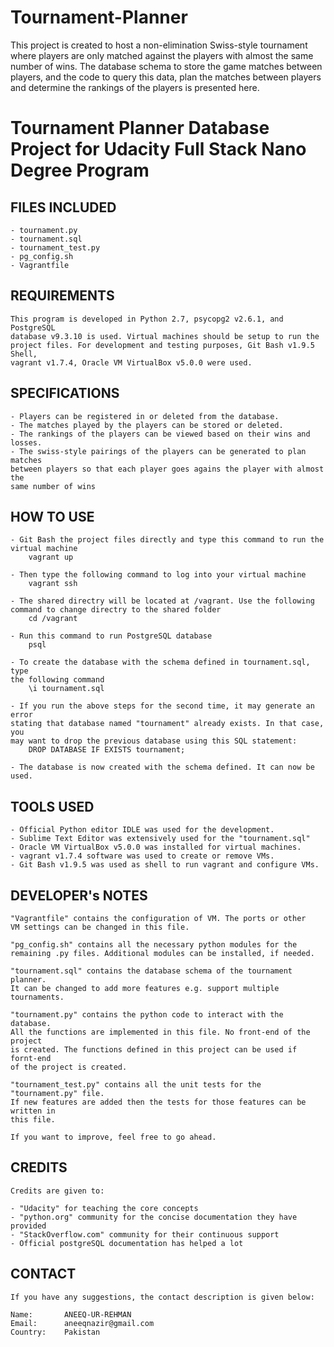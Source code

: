 # Tournament-Planner
This project is created to host a non-elimination Swiss-style tournament 
where players are only matched against the players with almost the same
number of wins. The database schema to store the game matches between players,
and the code to query this data, plan the matches between players and determine
the rankings of the players is presented here.

# Tournament Planner Database Project for Udacity Full Stack Nano Degree Program


FILES INCLUDED
--------------

	- tournament.py
	- tournament.sql
	- tournament_test.py
	- pg_config.sh
	- Vagrantfile


REQUIREMENTS
------------

	This program is developed in Python 2.7, psycopg2 v2.6.1, and PostgreSQL
	database v9.3.10 is used. Virtual machines should be setup to run the 
	project files. For development and testing purposes, Git Bash v1.9.5 Shell,
	vagrant v1.7.4, Oracle VM VirtualBox v5.0.0 were used.


SPECIFICATIONS
--------------
	
	- Players can be registered in or deleted from the database.
	- The matches played by the players can be stored or deleted.
	- The rankings of the players can be viewed based on their wins and losses.
	- The swiss-style pairings of the players can be generated to plan matches
	between players so that each player goes agains the player with almost the
	same number of wins


HOW TO USE
----------

	- Git Bash the project files directly and type this command to run the 
	virtual machine
		vagrant up

	- Then type the following command to log into your virtual machine
		vagrant ssh

	- The shared directry will be located at /vagrant. Use the following 
	command to change directry to the shared folder
		cd /vagrant

	- Run this command to run PostgreSQL database
		psql

	- To create the database with the schema defined in tournament.sql, type
	the following command
		\i tournament.sql

	- If you run the above steps for the second time, it may generate an error
	stating that database named "tournament" already exists. In that case, you
	may want to drop the previous database using this SQL statement:
		DROP DATABASE IF EXISTS tournament;

	- The database is now created with the schema defined. It can now be used.


TOOLS USED
----------

	- Official Python editor IDLE was used for the development.
	- Sublime Text Editor was extensively used for the "tournament.sql"
	- Oracle VM VirtualBox v5.0.0 was installed for virtual machines.
	- vagrant v1.7.4 software was used to create or remove VMs.
	- Git Bash v1.9.5 was used as shell to run vagrant and configure VMs.


DEVELOPER's NOTES
-----------------

	"Vagrantfile" contains the configuration of VM. The ports or other 
	VM settings can be changed in this file.

	"pg_config.sh" contains all the necessary python modules for the 
	remaining .py files. Additional modules can be installed, if needed.

	"tournament.sql" contains the database schema of the tournament planner.
	It can be changed to add more features e.g. support multiple tournaments.

	"tournament.py" contains the python code to interact with the database. 
	All the functions are implemented in this file. No front-end of the project
	is created. The functions defined in this project can be used if fornt-end
	of the project is created.

	"tournament_test.py" contains all the unit tests for the "tournament.py" file.
	If new features are added then the tests for those features can be written in
	this file.

	If you want to improve, feel free to go ahead.


CREDITS
-------

	Credits are given to:

	- "Udacity" for teaching the core concepts
	- "python.org" community for the concise documentation they have provided
	- "StackOverflow.com" community for their continuous support
	- Official postgreSQL documentation has helped a lot


CONTACT
-------

	If you have any suggestions, the contact description is given below:

	Name:		ANEEQ-UR-REHMAN
	Email:		aneeqnazir@gmail.com
	Country:	Pakistan

